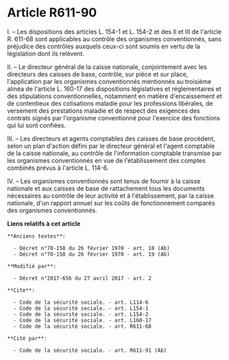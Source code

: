 # Article R611-90

I. – Les dispositions des articles L. 154-1 et L. 154-2 et des II et III de l'article R. 611-68 sont applicables au contrôle
des organismes conventionnés, sans préjudice des contrôles auxquels ceux-ci sont soumis en vertu de la législation dont ils
relèvent. 

II. – Le directeur général de la caisse nationale, conjointement avec les directeurs des caisses de base, contrôle, sur pièce
et sur place, l'application par les organismes conventionnés mentionnés au troisième alinéa de l'article L. 160-17 des
dispositions législatives et réglementaires et des stipulations conventionnelles, notamment en matière d'encaissement et de
contentieux des cotisations maladie pour les professions libérales, de versement des prestations maladie et de respect des
exigences des contrats signés par l'organisme conventionné pour l'exercice des fonctions qui lui sont confiées. 

III. – Les directeurs et agents comptables des caisses de base procèdent, selon un plan d'action défini par le directeur
général et l'agent comptable de la caisse nationale, au contrôle de l'information comptable transmise par les organismes
conventionnés en vue de l'établissement des comptes combinés prévus à l'article L. 114-6. 

IV. – Les organismes conventionnés sont tenus de fournir à la caisse nationale et aux caisses de base de rattachement tous
les documents nécessaires au contrôle de leur activité et à l'établissement, par la caisse nationale, d'un rapport annuel sur
les coûts de fonctionnement comparés des organismes conventionnés.

**Liens relatifs à cet article**

	**Anciens textes**:

	  - Décret n°70-158 du 26 février 1970 - art. 18 (Ab)
	  - Décret n°70-158 du 26 février 1970 - art. 19 (Ab)

	**Modifié par**:

	  - Décret n°2017-656 du 27 avril 2017 - art. 2

	**Cite**:

	  - Code de la sécurité sociale. - art. L114-6
	  - Code de la sécurité sociale. - art. L154-1
	  - Code de la sécurité sociale. - art. L154-2
	  - Code de la sécurité sociale. - art. L160-17
	  - Code de la sécurité sociale. - art. R611-68

	**Cité par**:

	  - Code de la sécurité sociale. - art. R611-91 (Ab)
